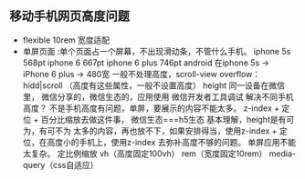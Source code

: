 ## 移动手机网页高度问题
- flexible 10rem 宽度适配
- 单屏页面 :单个页面占一个屏幕，不出现滑动条，不管什么手机。
  iphone 5s 568pt
  iphone 6 667pt
  iphone 6 plus 746pt
  android 在iphone 5s -> iPhone
  6 plus -> 480宽
  一般不处理高度，scroll-view overflow：hidd|scroll （高度有这些属性，一般不设置高度）
  height 同一设备在微信里，
  微信分享的，微信生态的，应用使用
  微信开发者工具调试
  解决不同手机高度？
  不是手机高度有问题，单屏，要展示的内容不能太多。 z-index + 定位 + 百分比缩放去做这件事，
  微信生态===h5生态
  基本理解，height是有可为，有可不为
  太多的内容，再也放不下，如果安排得当，使用z-index + 定位，在高度小的手机上，使用z-index 去弥补高度不够的问题。
  单屏应用不能太复杂。
  定比例缩放 vh（高度固定100vh） rem（宽度固定10rem） media-query（css自适应）